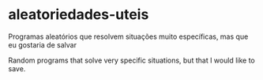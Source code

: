 # aleatoriedades-uteis
Programas aleatórios que resolvem situações muito específicas, mas que eu gostaria de salvar

Random programs that solve very specific situations, but that I would like to save.